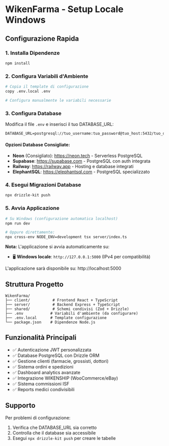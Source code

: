 # WikenFarma - Setup Locale Windows

## Configurazione Rapida

### 1. Installa Dipendenze
```bash
npm install
```

### 2. Configura Variabili d'Ambiente
```bash
# Copia il template di configurazione
copy .env.local .env

# Configura manualmente le variabili necessarie
```

### 3. Configura Database
Modifica il file `.env` e inserisci il tuo DATABASE_URL:

```env
DATABASE_URL=postgresql://tuo_username:tua_password@tuo_host:5432/tuo_database
```

#### Opzioni Database Consigliate:
- **Neon** (Consigliato): https://neon.tech - Serverless PostgreSQL
- **Supabase**: https://supabase.com - PostgreSQL con auth integrata  
- **Railway**: https://railway.app - Hosting e database integrati
- **ElephantSQL**: https://elephantsql.com - PostgreSQL specializzato

### 4. Esegui Migrazioni Database
```bash
npx drizzle-kit push
```

### 5. Avvia Applicazione
```bash
# Su Windows (configurazione automatica localhost)
npm run dev

# Oppure direttamente:
npx cross-env NODE_ENV=development tsx server/index.ts
```

**Nota:** L'applicazione si avvia automaticamente su:
- 🖥️ **Windows locale**: `http://127.0.0.1:5000` (IPv4 per compatibilità)


L'applicazione sarà disponibile su: http://localhost:5000

## Struttura Progetto

```
WikenFarma/
├── client/          # Frontend React + TypeScript
├── server/          # Backend Express + TypeScript
├── shared/          # Schemi condivisi (Zod + Drizzle)
├── .env            # Variabili d'ambiente (da configurare)
├── .env.local      # Template configurazione
└── package.json    # Dipendenze Node.js
```

## Funzionalità Principali

- ✅ Autenticazione JWT personalizzata
- ✅ Database PostgreSQL con Drizzle ORM
- ✅ Gestione clienti (farmacie, grossisti, dottori)
- ✅ Sistema ordini e spedizioni
- ✅ Dashboard analytics avanzate
- ✅ Integrazione WIKENSHIP (WooCommerce/eBay)
- ✅ Sistema commissioni ISF
- ✅ Reports medici condivisibili

## Supporto

Per problemi di configurazione:
1. Verifica che DATABASE_URL sia corretto
2. Controlla che il database sia accessibile
3. Esegui `npx drizzle-kit push` per creare le tabelle